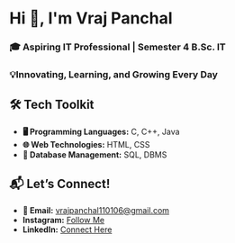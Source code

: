  <h1> Hi 👋, I'm Vraj Panchal</h1>
        <h3>🎓 Aspiring IT Professional | Semester 4 B.Sc. IT  </h3>
          <h3>💡Innovating, Learning, and Growing Every Day</h3>
      

 <section class="section">
        <h2>🛠️ Tech Toolkit</h2>
        <ul>
            <li><strong> 🖥️ Programming Languages:</strong> C, C++, Java</li>
            <li><strong> 🌐 Web Technologies:</strong> HTML, CSS </li>
            <li><strong> 📂 Database Management:</strong> SQL, DBMS</li>
        </ul>
    </section>
    
<section class="section">
        <h2>📬 Let’s Connect!</h2>
        <ul>
            <li><strong> 📧 Email:</strong> <a href="mailto:vrajpanchal110106@gmail.com">vrajpanchal110106@gmail.com</a></li>
            <li><strong>Instagram:</strong> <a href="https://www.instagram.com/vraj..panchal.?igsh=MWp4dmF6NnFxOXd5aA==&utm_source=ig_contact_invite">Follow Me</a></li>
            <li><strong>LinkedIn:</strong> <a href="https://www.linkedin.com/">Connect Here</a></li>
           
       
